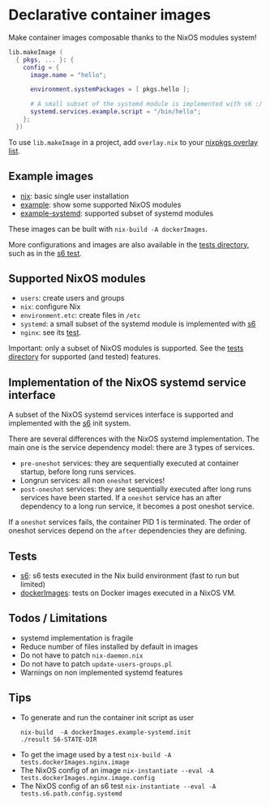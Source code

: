 # Declarative container images

Make container images composable thanks to the NixOS modules system!

```nix
lib.makeImage (
  { pkgs, ... }: {
    config = {
      image.name = "hello";

      environment.systemPackages = [ pkgs.hello ];

      # A small subset of the systemd module is implemented with s6 :/
      systemd.services.example.script = "/bin/hello";
    };
  })
```

To use `lib.makeImage` in a project, add `overlay.nix` to your
[nixpkgs overlay list](https://nixos.org/nixpkgs/manual/#sec-overlays-install).


## Example images

- [nix](images/nix.nix): basic single user installation
- [example](images/example.nix): show some supported NixOS modules
- [example-systemd](images/example-systemd.nix): supported subset of systemd modules

These images can be built with `nix-build -A dockerImages`.

More configurations and images are also available in the
[tests directory](./tests), such as in the
[s6 test](./tests/s6.nix).


## Supported NixOS modules

- `users`: create users and groups
- `nix`: configure Nix
- `environment.etc`: create files in `/etc`
- `systemd`: a small subset of the systemd module is implemented with [s6](https://www.skarnet.org/software/s6/)
- `nginx`: see its [test](./tests/nginx.nix).

Important: only a subset of NixOS modules is supported. See the
[tests directory](./tests) for supported (and tested) features.


## Implementation of the NixOS systemd service interface

A subset of the NixOS systemd services interface is supported and
implemented with the [s6](https://www.skarnet.org/software/s6/) init
system.

There are several differences with the NixOS systemd
implementation. The main one is the service dependency model: there
are 3 types of services.

- `pre-oneshot` services: they are sequentially executed at container startup, before long runs services.
- Longrun services: all non `oneshot` services!
- `post-oneshot` services: they are sequentially executed after long
  runs services have been started. If a `oneshot` service has an after
  dependency to a long run service, it becomes a post oneshot service.

If a `oneshot` services fails, the container PID 1 is terminated. The
order of oneshot services depend on the `after` dependencies they are
defining.


## Tests

- [s6](tests/s6.nix): s6 tests executed in the Nix build environment (fast to run but limited)
- [dockerImages](tests/): tests on Docker images executed in a NixOS VM.


## Todos / Limitations

- systemd implementation is fragile
- Reduce number of files installed by default in images
- Do not have to patch `nix-daemon.nix`
- Do not have to patch `update-users-groups.pl`
- Warnings on non implemented systemd features


## Tips

- To generate and run the container init script as user
  ```
  nix-build  -A dockerImages.example-systemd.init
  ./result S6-STATE-DIR
  ```
- To get the image used by a test `nix-build -A tests.dockerImages.nginx.image`
- The NixOS config of an image `nix-instantiate --eval -A tests.dockerImages.nginx.image.config`
- The NixOS config of an s6 test `nix-instantiate --eval -A tests.s6.path.config.systemd`

